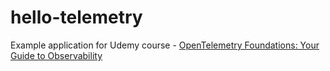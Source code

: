 # hello-telemetry






Example application for Udemy course - [OpenTelemetry Foundations: Your Guide to Observability](https://www.udemy.com/course/opentelemetry-foundations)